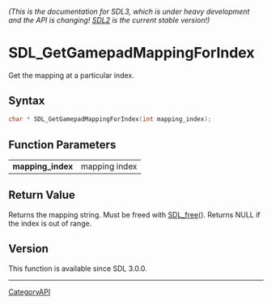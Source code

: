 ###### (This is the documentation for SDL3, which is under heavy development and the API is changing! [SDL2](https://wiki.libsdl.org/SDL2/) is the current stable version!)
# SDL_GetGamepadMappingForIndex

Get the mapping at a particular index.

## Syntax

```c
char * SDL_GetGamepadMappingForIndex(int mapping_index);

```

## Function Parameters

|                       |               |
| --------------------- | ------------- |
| **mapping_index**     | mapping index |

## Return Value

Returns the mapping string. Must be freed with [SDL_free](SDL_free)().
Returns NULL if the index is out of range.

## Version

This function is available since SDL 3.0.0.

----
[CategoryAPI](CategoryAPI)

